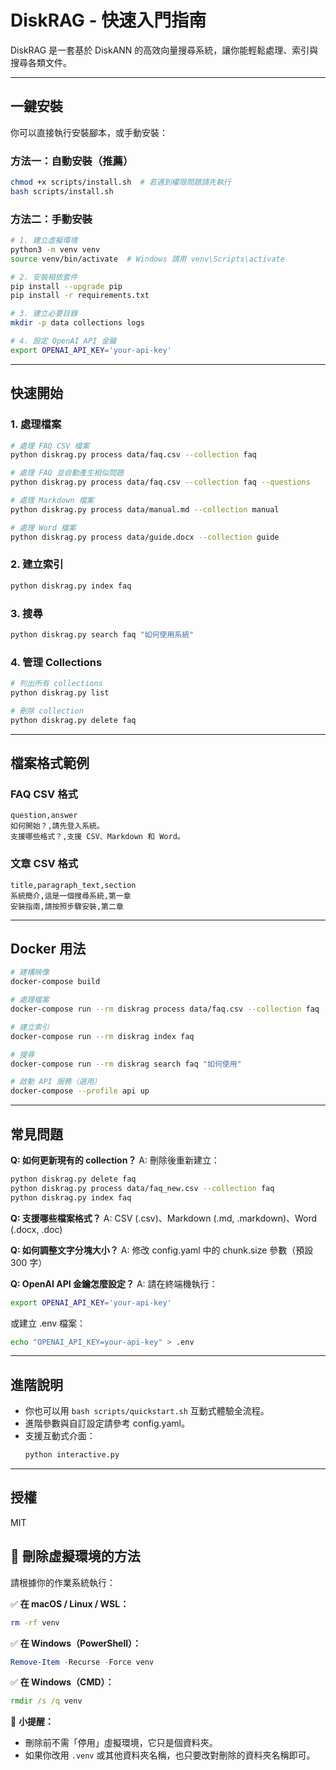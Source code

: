 # DiskRAG - 快速入門指南

DiskRAG 是一套基於 DiskANN 的高效向量搜尋系統，讓你能輕鬆處理、索引與搜尋各類文件。

---

## 一鍵安裝

你可以直接執行安裝腳本，或手動安裝：

### 方法一：自動安裝（推薦）
```bash
chmod +x scripts/install.sh  # 若遇到權限問題請先執行
bash scripts/install.sh
```

### 方法二：手動安裝
```bash
# 1. 建立虛擬環境
python3 -m venv venv
source venv/bin/activate  # Windows 請用 venv\Scripts\activate

# 2. 安裝相依套件
pip install --upgrade pip
pip install -r requirements.txt

# 3. 建立必要目錄
mkdir -p data collections logs

# 4. 設定 OpenAI API 金鑰
export OPENAI_API_KEY='your-api-key'
```

---

## 快速開始

### 1. 處理檔案

```bash
# 處理 FAQ CSV 檔案
python diskrag.py process data/faq.csv --collection faq

# 處理 FAQ 並自動產生相似問題
python diskrag.py process data/faq.csv --collection faq --questions

# 處理 Markdown 檔案
python diskrag.py process data/manual.md --collection manual

# 處理 Word 檔案
python diskrag.py process data/guide.docx --collection guide
```

### 2. 建立索引
```bash
python diskrag.py index faq
```

### 3. 搜尋
```bash
python diskrag.py search faq "如何使用系統"
```

### 4. 管理 Collections
```bash
# 列出所有 collections
python diskrag.py list

# 刪除 collection
python diskrag.py delete faq
```

---

## 檔案格式範例

### FAQ CSV 格式
```csv
question,answer
如何開始？,請先登入系統。
支援哪些格式？,支援 CSV、Markdown 和 Word。
```

### 文章 CSV 格式
```csv
title,paragraph_text,section
系統簡介,這是一個搜尋系統,第一章
安裝指南,請按照步驟安裝,第二章
```

---

## Docker 用法

```bash
# 建構映像
docker-compose build

# 處理檔案
docker-compose run --rm diskrag process data/faq.csv --collection faq

# 建立索引
docker-compose run --rm diskrag index faq

# 搜尋
docker-compose run --rm diskrag search faq "如何使用"

# 啟動 API 服務（選用）
docker-compose --profile api up
```

---

## 常見問題

**Q: 如何更新現有的 collection？**
A: 刪除後重新建立：
```bash
python diskrag.py delete faq
python diskrag.py process data/faq_new.csv --collection faq
python diskrag.py index faq
```

**Q: 支援哪些檔案格式？**
A: CSV (.csv)、Markdown (.md, .markdown)、Word (.docx, .doc)

**Q: 如何調整文字分塊大小？**
A: 修改 config.yaml 中的 chunk.size 參數（預設 300 字）

**Q: OpenAI API 金鑰怎麼設定？**
A: 請在終端機執行：
```bash
export OPENAI_API_KEY='your-api-key'
```
或建立 .env 檔案：
```bash
echo "OPENAI_API_KEY=your-api-key" > .env
```

---

## 進階說明

- 你也可以用 `bash scripts/quickstart.sh` 互動式體驗全流程。
- 進階參數與自訂設定請參考 config.yaml。
- 支援互動式介面：
  ```bash
  python interactive.py
  ```

---

## 授權

MIT

## 🧹 刪除虛擬環境的方法

請根據你的作業系統執行：

✅ **在 macOS / Linux / WSL：**
```bash
rm -rf venv
```

✅ **在 Windows（PowerShell）：**
```powershell
Remove-Item -Recurse -Force venv
```

✅ **在 Windows（CMD）：**
```cmd
rmdir /s /q venv
```

🔐 **小提醒：**
- 刪除前不需「停用」虛擬環境，它只是個資料夾。
- 如果你改用 `.venv` 或其他資料夾名稱，也只要改對刪除的資料夾名稱即可。

